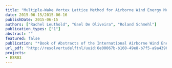 ```yaml
---
title: "Multiple-Wake Vortex Lattice Method for Airborne Wind Energy Membrane-Wing Kites"
date: 2015-06-15/2015-06-16
publishDate: 2015-06-15
authors: ["Rachel Leuthold", "Gael De Oliveira", "Roland Schmehl"]
publication_types: ["1"]
abstract: ""
featured: false
publication: "*Book of Abstracts of the International Airborne Wind Energy Conference (AWEC 2015)*"
url_pdf: "http://resolvertudelftnl/uuid:6e00067b-b160-49e8-b7f5-a9a4396c6c0c"
projects:
- ESR03
---
```



